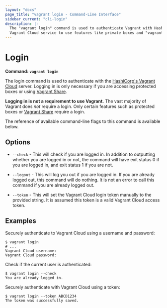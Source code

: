 ```yaml
---
layout: "docs"
page_title: "vagrant login - Command-Line Interface"
sidebar_current: "cli-login"
description: |-
  The "vagrant login" command is used to authenticate Vagrant with HashiCorp's
  Vagrant Cloud service to use features like private boxes and "vagrant push".
---
```


# Login

**Command: `vagrant login`**

The login command is used to authenticate with the
[HashiCorp's Vagrant Cloud](/docs/vagrant-cloud) server. Logging in is only
necessary if you are accessing protected boxes or using
[Vagrant Share](/docs/share/).

**Logging in is not a requirement to use Vagrant.** The vast majority
of Vagrant does _not_ require a login. Only certain features such as protected
boxes or [Vagrant Share](/docs/share/) require a login.

The reference of available command-line flags to this command
is available below.


## Options

* `--check` - This will check if you are logged in. In addition to outputting
  whether you are logged in or not, the command will have exit status 0 if you are
  logged in, and exit status 1 if you are not.

* `--logout` - This will log you out if you are logged in. If you are already
  logged out, this command will do nothing. It is not an error to call this
  command if you are already logged out.

* `--token` - This will set the Vagrant Cloud login token manually to the provided
  string. It is assumed this token is a valid Vagrant Cloud access token.


## Examples

Securely authenticate to Vagrant Cloud using a username and password:

```text
$ vagrant login
# ...
Vagrant Cloud username:
Vagrant Cloud password:
```

Check if the current user is authenticated:

```text
$ vagrant login --check
You are already logged in.
```

Securely authenticate with Vagrant Cloud using a token:

```text
$ vagrant login --token ABCD1234
The token was successfully saved.
```
